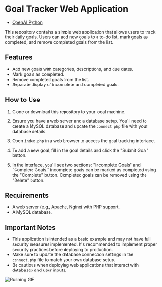 # Goal Tracker Web Application

   - [OpenAI Python](https://github.com/openai/openai-python)

This repository contains a simple web application that allows users to track their daily goals. Users can add new goals to a to-do list, mark goals as completed, and remove completed goals from the list.

## Features

- Add new goals with categories, descriptions, and due dates.
- Mark goals as completed.
- Remove completed goals from the list.
- Separate display of incomplete and completed goals.

## How to Use

1. Clone or download this repository to your local machine.

2. Ensure you have a web server and a database setup. You'll need to create a MySQL database and update the `connect.php` file with your database details.

3. Open `index.php` in a web browser to access the goal tracking interface.

4. To add a new goal, fill in the goal details and click the "Submit Goal" button.

5. In the interface, you'll see two sections: "Incomplete Goals" and "Complete Goals." Incomplete goals can be marked as completed using the "Complete" button. Completed goals can be removed using the "Delete" button.

## Requirements

- A web server (e.g., Apache, Nginx) with PHP support.
- A MySQL database.

## Important Notes

- This application is intended as a basic example and may not have full security measures implemented. It's recommended to implement proper security practices before deploying to production.
- Make sure to update the database connection settings in the `connect.php` file to match your own database setup.
- Be cautious when deploying web applications that interact with databases and user inputs.

![Running GIF](  https://raw.githubusercontent.com/trinib/trinib/82213791fa9ff58d3ca768ddd6de2489ec23ffca/images/footer.svg)
